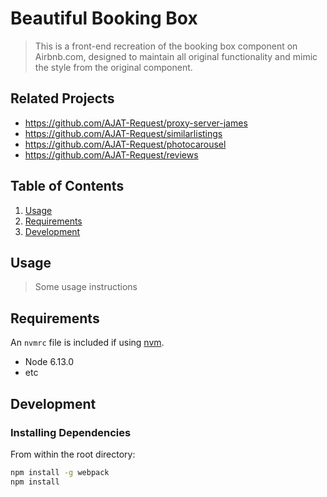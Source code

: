 # Beautiful Booking Box

> This is a front-end recreation of the booking box component on Airbnb.com, designed to maintain all original functionality and mimic the style from the original component.

## Related Projects

  - https://github.com/AJAT-Request/proxy-server-james
  - https://github.com/AJAT-Request/similarlistings
  - https://github.com/AJAT-Request/photocarousel
  - https://github.com/AJAT-Request/reviews

## Table of Contents

1. [Usage](#Usage)
1. [Requirements](#requirements)
1. [Development](#development)

## Usage

> Some usage instructions

## Requirements

An `nvmrc` file is included if using [nvm](https://github.com/creationix/nvm).

- Node 6.13.0
- etc

## Development

### Installing Dependencies

From within the root directory:

```sh
npm install -g webpack
npm install
```

